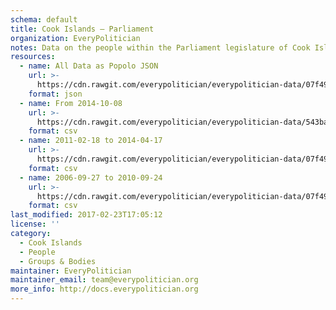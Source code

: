 ```yaml
---
schema: default
title: Cook Islands — Parliament
organization: EveryPolitician
notes: Data on the people within the Parliament legislature of Cook Islands.
resources:
  - name: All Data as Popolo JSON
    url: >-
      https://cdn.rawgit.com/everypolitician/everypolitician-data/07f4995fdab89da0c891255be7d1bda6334fbe67/data/Cook_Islands/Parliament/ep-popolo-v1.0.json
    format: json
  - name: From 2014-10-08
    url: >-
      https://cdn.rawgit.com/everypolitician/everypolitician-data/543baba088d7c5369965fc970f41a3333c03927d/data/Cook_Islands/Parliament/term-14.csv
    format: csv
  - name: 2011-02-18 to 2014-04-17
    url: >-
      https://cdn.rawgit.com/everypolitician/everypolitician-data/07f4995fdab89da0c891255be7d1bda6334fbe67/data/Cook_Islands/Parliament/term-13.csv
    format: csv
  - name: 2006-09-27 to 2010-09-24
    url: >-
      https://cdn.rawgit.com/everypolitician/everypolitician-data/07f4995fdab89da0c891255be7d1bda6334fbe67/data/Cook_Islands/Parliament/term-12.csv
    format: csv
last_modified: 2017-02-23T17:05:12
license: ''
category:
  - Cook Islands
  - People
  - Groups & Bodies
maintainer: EveryPolitician
maintainer_email: team@everypolitician.org
more_info: http://docs.everypolitician.org
---
```

